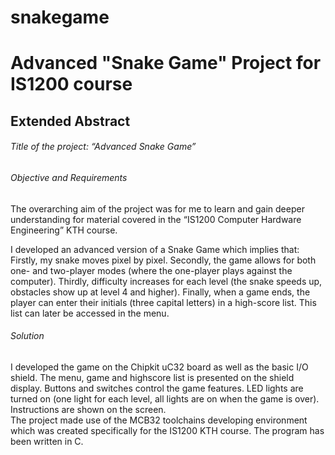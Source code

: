 # snakegame
# Advanced "Snake Game" Project for IS1200 course

## Extended Abstract

###### Title of the project: “Advanced Snake Game”

###### Objective and Requirements
The overarching aim of the project was for me to learn and gain deeper understanding for material covered in the “IS1200 Computer Hardware Engineering” KTH course. 

I developed an advanced version of a Snake Game which implies that:
Firstly, my snake moves pixel by pixel. Secondly, the game allows for both one- and two-player modes (where the one-player plays against the computer). Thirdly, difficulty increases for each level (the snake speeds up, obstacles show up at level 4 and higher). Finally, when a game ends, the player can enter their initials (three capital letters) in a high-score list. This list can later be accessed in the menu. 

###### Solution 
I developed the game on the Chipkit uC32 board as well as the basic I/O shield. 
The menu, game and highscore list is presented on the shield display. Buttons and switches control the game features. LED lights are turned on (one light for each level, all lights are on when the game is over). Instructions are shown on the screen.  
The project made use of the MCB32 toolchains developing environment which was created specifically for the IS1200 KTH course. The program has been written in C.

